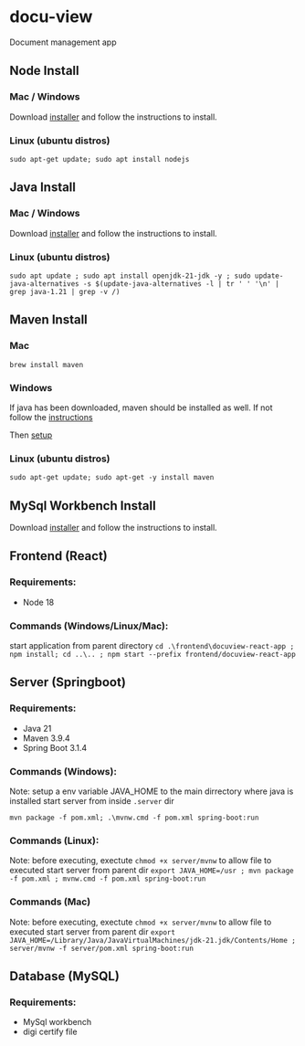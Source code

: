 # docu-view

Document management app

## Node Install

### Mac / Windows

Download [installer](https://nodejs.org/en/download) and follow the instructions to install.

### Linux (ubuntu distros)

``sudo apt-get update; sudo apt install nodejs``

## Java Install

### Mac / Windows

Download [installer](https://www.java.com/en/download/) and follow the instructions to install.

### Linux (ubuntu distros)

``sudo apt update ; sudo apt install openjdk-21-jdk -y ; sudo update-java-alternatives -s $(update-java-alternatives -l | tr ' ' '\n' | grep java-1.21 | grep -v /)``

## Maven Install

### Mac

``brew install maven``

### Windows

If java has been downloaded, maven should be installed as well. If not follow the [instructions](https://maven.apache.org/install.html)

Then [setup](https://maven.apache.org/guides/getting-started/windows-prerequisites.html)

### Linux (ubuntu distros)

``sudo apt-get update; sudo apt-get -y install maven``

## MySql Workbench Install

Download [installer](https://dev.mysql.com/downloads/workbench/) and follow the instructions to install.

## Frontend (React)

### Requirements:

* Node 18

### Commands (Windows/Linux/Mac):

start application from parent directory
``cd .\frontend\docuview-react-app ; npm install; cd ..\.. ; npm start --prefix frontend/docuview-react-app``

## Server (Springboot)

### Requirements:

* Java 21
* Maven 3.9.4
* Spring Boot 3.1.4

### Commands (Windows):

Note: setup a env variable JAVA_HOME to the main dirrectory where java is installed
start server from inside `.server`  dir

``mvn package -f pom.xml; .\mvnw.cmd -f pom.xml spring-boot:run``

### Commands (Linux):

Note: before executing, exectute ``chmod +x server/mvnw`` to allow file to executed
start server from parent dir
``export JAVA_HOME=/usr ; mvn package -f pom.xml ; mvnw.cmd -f pom.xml spring-boot:run``

### Commands (Mac)

Note: before executing, exectute ``chmod +x server/mvnw`` to allow file to executed
start server from parent dir
``export JAVA_HOME=/Library/Java/JavaVirtualMachines/jdk-21.jdk/Contents/Home ; server/mvnw -f server/pom.xml spring-boot:run``

## Database (MySQL)

### Requirements:

* MySql workbench
* digi certify file
